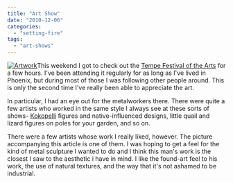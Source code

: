 ```yaml
---
title: "Art Show"
date: "2010-12-06"
categories: 
  - "setting-fire"
tags: 
  - "art-shows"
---
```


[![](images/photo.JPG "Artwork")](http://lh4.ggpht.com/_FInThZzVix8/TPxJyvDdlbI/AAAAAAAAT8A/kcBTAILkI48/s800/photo.JPG)This weekend I got to check out the [Tempe Festival of the Arts](http://tempefestivalofthearts.com/) for a few hours. I've been attending it regularly for as long as I've lived in Phoenix, but during most of those I was following other people around. This is only the second time I've really been able to appreciate the art.

In particular, I had an eye out for the metalworkers there. There were quite a few artists who worked in the same style I always see at these sorts of shows- [Kokopelli](http://en.wikipedia.org/wiki/Kokopelli "Kokopelli") figures and native-influenced designs, little quail and lizard figures on poles for your garden, and so on.

There were a few artists whose work I really liked, however. The picture accompanying this article is one of them. I was hoping to get a feel for the kind of metal sculpture I wanted to do and I think this man's work is the closest I saw to the aesthetic i have in mind. I like the found-art feel to his work, the use of natural textures, and the way that it's not ashamed to be industrial.
